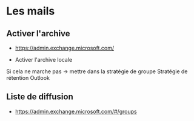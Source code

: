 # Les mails

## Activer l'archive

- https://admin.exchange.microsoft.com/

- Activer l'archive locale

Si cela ne marche pas → mettre dans la stratégie de groupe
Stratégie de rétention Outlook


## Liste de diffusion

- https://admin.exchange.microsoft.com/#/groups

